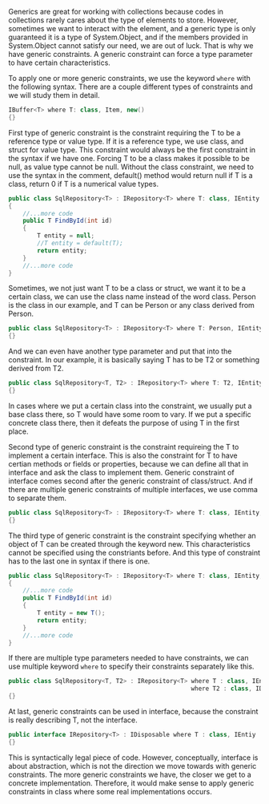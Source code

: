 Generics are great for working with collections because codes in collections rarely cares about the type of elements to store. However, sometimes we want to interact with the element, and a generic type is only guaranteed it is a type of System.Object, and if the members provided in System.Object cannot satisfy our need, we are out of luck. That is why we have generic constraints. A generic constraint can force a type parameter to have certain characteristics.

To apply one or more generic constraints, we use the keyword `where` with the following syntax. There are a couple different types of constraints and we will study them in detail.
```C#
IBuffer<T> where T: class, Item, new()
{}
```

First type of generic constraint is the constraint requiring the T to be a reference type or value type. If it is a reference type, we use class, and struct for value type. This constraint would always be the first constraint in the syntax if we have one.
Forcing T to be a class makes it possible to be null, as value type cannot be null. Without the class constraint, we need to use the syntax in the comment, default() method would return null if T is a class, return 0 if T is a numerical value types.
```C#
public class SqlRepository<T> : IRepository<T> where T: class, IEntity
{
	//...more code
	public T FindById(int id)
	{
		T entity = null;
		//T entity = default(T);
		return entity;
	}
	//...more code
}

```
Sometimes, we not just want T to be a class or struct, we want it to be a certain class, we can use the class name instead of the word class. Person is the class in our example, and T can be Person or any class derived from Person.
```c#
public class SqlRepository<T> : IRepository<T> where T: Person, IEntity, IDisposable
{}
```
And we can even have another type parameter and put that into the constraint. In our example, it is basically saying T has to be T2 or something derived from T2.
```c#
public class SqlRepository<T, T2> : IRepository<T> where T: T2, IEntity, IDisposable
{}
```
In cases where we put a certain class into the constraint, we usually put a base class there, so T would have some room to vary. If we put a specific concrete class there, then it defeats the purpose of using T in the first place.

Second type of generic constraint is the constraint requireing the T to implement a certain interface. This is also the constraint for T to have certian methods or fields or properties, because we can define all that in interface and ask the class to implement them. Generic constraint of interface comes second after the generic constraint of class/struct. And if there are multiple generic constraints of multiple interfaces, we use comma to separate them.
```c#
public class SqlRepository<T> : IRepository<T> where T: class, IEntity, IDisposable
{}
```

The third type of generic constraint is the constraint specifying whether an object of T can be created through the keyword new. This characteristics cannot be specified using the constriants before. And this type of constraint has to the last one in syntax if there is one.
```c#
public class SqlRepository<T> : IRepository<T> where T: class, IEntity, new()
{
	//...more code
	public T FindById(int id)
	{
		T entity = new T();
		return entity;
	}
	//...more code
}
```

If there are multiple type parameters needed to have constraints, we can use multiple keyword `where` to specify their constraints separately like this.
```c#
public class SqlRepository<T, T2> : IRepository<T> where T : class, IEntity
                                                   where T2 : class, IDisposable
{}
```

At last, generic constraints can be used in interface, because the constraint is really describing T, not the interface.
```c#
public interface IRepository<T> : IDisposable where T : class, IEntiy
{}
```
This is syntactically legal piece of code. However, conceptually, interface is about abstraction, which is not the direction we move towards with generic constraints. The more generic constraints we have, the closer we get to a concrete implementation. Therefore, it would make sense to apply generic constraints in class where some real implementations occurs.